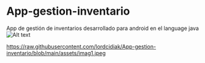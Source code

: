 # App-gestion-inventario
App de gestión de inventarios desarrollado para android en el language java
![Alt text](https://github.com/lordcidiak/App-gestion-inventario/blob/main/assets/imag1.jpeg "Optional title")

https://raw.githubusercontent.com/lordcidiak/App-gestion-inventario/blob/main/assets/imag1.jpeg
